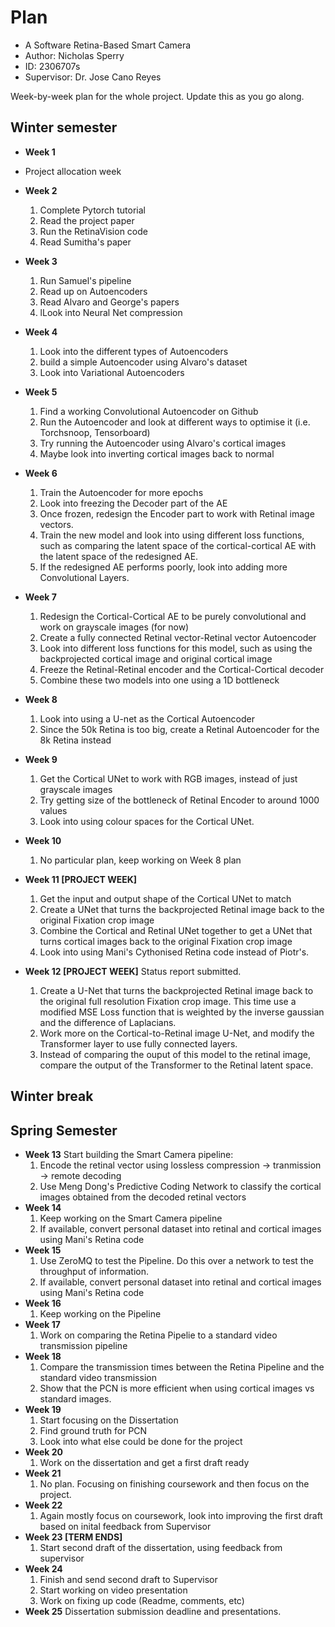 # Plan

* A Software Retina-Based Smart Camera
* Author: Nicholas Sperry
* ID: 2306707s
* Supervisor: Dr. Jose Cano Reyes

Week-by-week plan for the whole project. Update this as you go along.

## Winter semester

* **Week 1**
* Project allocation week

* **Week 2** 
  1. Complete Pytorch tutorial
  2. Read the project paper 
  3. Run the RetinaVision code
  4. Read Sumitha's paper
* **Week 3** 
  1. Run Samuel's pipeline
  2. Read up on Autoencoders
  3. Read Alvaro and George's papers
  4. lLook into Neural Net compression
* **Week 4** 
  1. Look into the different types of Autoencoders
  2. build a simple Autoencoder using Alvaro's dataset
  3. Look into Variational Autoencoders
* **Week 5**
  1. Find a working Convolutional Autoencoder on Github
  2. Run the Autoencoder and look at different ways to optimise it (i.e. Torchsnoop, Tensorboard)
  3. Try running the Autoencoder using Alvaro's cortical images
  4. Maybe look into inverting cortical images back to normal
* **Week 6**
  1. Train the Autoencoder for more epochs
  2. Look into freezing the Decoder part of the AE
  3. Once frozen, redesign the Encoder part to work with Retinal image vectors.
  4. Train the new model and look into using different loss functions, such as comparing the latent space of the cortical-cortical AE with the latent space of the redesigned AE.
  5. If the redesigned AE performs poorly, look into adding more Convolutional Layers.
* **Week 7**
  1. Redesign the Cortical-Cortical AE to be purely convolutional and work on grayscale images (for now)
  2. Create a fully connected Retinal vector-Retinal vector Autoencoder
  3. Look into different loss functions for this model, such as using the backprojected cortical image and original cortical image
  4. Freeze the Retinal-Retinal encoder and the Cortical-Cortical decoder
  5. Combine these two models into one using a 1D bottleneck
* **Week 8**
  1. Look into using a U-net as the Cortical Autoencoder
  2. Since the 50k Retina is too big, create a Retinal Autoencoder for the 8k Retina instead
* **Week 9**
  1. Get the Cortical UNet to work with RGB images, instead of just grayscale images
  2. Try getting size of the bottleneck of Retinal Encoder to around 1000 values
  3. Look into using colour spaces for the Cortical UNet.
* **Week 10**
  1. No particular plan, keep working on Week 8 plan
* **Week 11 [PROJECT WEEK]**
  1. Get the input and output shape of the Cortical UNet to match
  2. Create a UNet that turns the backprojected Retinal image back to the original Fixation crop image
  3. Combine the Cortical and Retinal UNet together to get a UNet that turns cortical images back to the original Fixation crop image
  4. Look into using Mani's Cythonised Retina code instead of Piotr's.
* **Week 12 [PROJECT WEEK]** Status report submitted.
  1. Create a U-Net that turns the backprojected Retinal image back to the original full resolution Fixation crop image. This time use a modified MSE Loss function that is weighted by the inverse gaussian and the difference of Laplacians.
  2. Work more on the Cortical-to-Retinal image U-Net, and modify the Transformer layer to use fully connected layers.
  3. Instead of comparing the ouput of this model to the retinal image, compare the output of the Transformer to the Retinal latent space.


## Winter break

## Spring Semester

* **Week 13**
Start building the Smart Camera pipeline:
  1. Encode the retinal vector using lossless compression -> tranmission -> remote decoding
  2. Use Meng Dong's Predictive Coding Network to classify the cortical images obtained from the decoded retinal vectors
* **Week 14**
  1. Keep working on the Smart Camera pipeline
  2. If available, convert personal dataset into retinal and cortical images using Mani's Retina code
* **Week 15**
  1. Use ZeroMQ to test the Pipeline. Do this over a network to test the throughput of information.
  2. If available, convert personal dataset into retinal and cortical images using Mani's Retina code
* **Week 16**
  1. Keep working on the Pipeline
* **Week 17**
  1. Work on comparing the Retina Pipelie to a standard video transmission pipeline
* **Week 18**
  1. Compare the transmission times between the Retina Pipeline and the standard video transmission
  2. Show that the PCN is more efficient when using cortical images vs standard images.
* **Week 19**
  1. Start focusing on the Dissertation
  2. Find ground truth for PCN
  3. Look into what else could be done for the project
* **Week 20**
  1. Work on the dissertation and get a first draft ready
* **Week 21**
  1. No plan. Focusing on finishing coursework and then focus on the project.
* **Week 22**
  1. Again mostly focus on coursework, look into improving the first draft based on inital feedback from Supervisor
* **Week 23 [TERM ENDS]**
  1. Start second draft of the dissertation, using feedback from supervisor
* **Week 24** 
  1. Finish and send second draft to Supervisor
  2. Start working on video presentation
  3. Work on fixing up code (Readme, comments, etc)
* **Week 25** Dissertation submission deadline and presentations.

